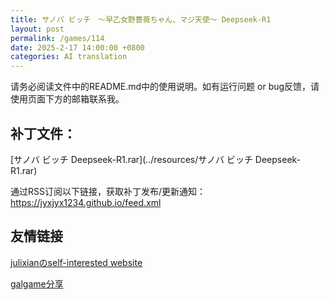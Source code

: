 ```yaml
---
title: サノバ ビッチ　～早乙女野薔薇ちゃん、マジ天使～ Deepseek-R1
layout: post
permalink: /games/114
date: 2025-2-17 14:00:00 +0800
categories: AI translation
---
```



请务必阅读文件中的README.md中的使用说明。如有运行问题 or bug反馈，请使用页面下方的邮箱联系我。



## 补丁文件：

[サノバ ビッチ Deepseek-R1.rar](../resources/サノバ ビッチ Deepseek-R1.rar)

 

通过RSS订阅以下链接，获取补丁发布/更新通知：https://jyxjyx1234.github.io/feed.xml

## 友情链接

[julixianのself-interested website](https://julixian-siw.worldsystem.top/) 

[galgame分享](https://t.me/galgpt)